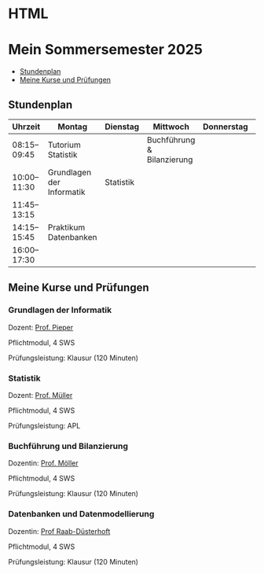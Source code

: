 # HTML


# Mein Sommersemester 2025

*   [Stundenplan](#stundenplan)
*   [Meine Kurse und Prüfungen](#kurse-pruefungen)

## Stundenplan

| Uhrzeit | Montag | Dienstag | Mittwoch | Donnerstag | Freitag |
| --- | --- | --- | --- | --- | --- |
| 08:15–09:45 | Tutorium Statistik |     | Buchführung & Bilanzierung |     | Datenbanken & Datenmodellierung |
| 10:00–11:30 | Grundlagen der Informatik | Statistik |     |
| 11:45–13:15 |     |     |     |
| 14:15–15:45 | Praktikum Datenbanken |     |
| 16:00–17:30 |     |     |     |

## Meine Kurse und Prüfungen

### Grundlagen der Informatik

Dozent: [Prof. Pieper](https://www.fww.hs-wismar.de/fakultaet/personen-bereiche/professoren/prof-dr-ing-joeran-pieper/)

Pflichtmodul, 4 SWS

Prüfungsleistung: Klausur (120 Minuten)

### Statistik

Dozent: [Prof. Müller](https://www.fww.hs-wismar.de/fakultaet/personen-bereiche/professoren/betriebswirtschaft/gerhard-mueller/)

Pflichtmodul, 4 SWS

Prüfungsleistung: APL

### Buchführung und Bilanzierung

Dozentin: [Prof. Möller](https://www.fww.hs-wismar.de/fakultaet/personen-bereiche/professoren/betriebswirtschaft/manuela-moeller/)

Pflichtmodul, 4 SWS

Prüfungsleistung: Klausur (120 Minuten)

### Datenbanken und Datenmodellierung

Dozentin: [Prof Raab-Düsterhoft](https://fiw.hs-wismar.de/bereiche/eui/personen-gremien/professorinnen-professoren/prof-dr-ing-antje-raab-duesterhoeft/)

Pflichtmodul, 4 SWS

Prüfungsleistung: Klausur (120 Minuten)
